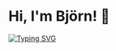 # Hi, I'm Björn! :wave:

[![Typing SVG](https://readme-typing-svg.demolab.com?font=Fira+Code&pause=1000&random=false&width=435&lines=I+love+to+learn+new+stuff)](https://git.io/typing-svg)
